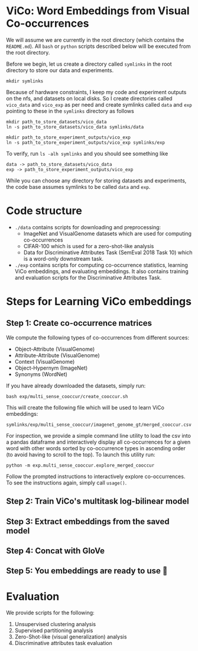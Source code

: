 # ViCo: Word Embeddings from Visual Co-occurrences

We will assume we are currently in the root directory (which contains the `README.md`). All `bash` or `python` scripts described below will be executed from the root directory.

Before we begin, let us create a directory called `symlinks` in the root directory to store our data and experiments. 
```
mkdir symlinks
```

Because of hardware constraints, I keep my code and experiment outputs on the nfs, and datasets on local disks. So I create directories called `vico_data` and `vico_exp` as per need and create symlinks called `data` and `exp` pointing to these in the `symlinks` directory as follows
```
mkdir path_to_store_datasets/vico_data
ln -s path_to_store_datasets/vico_data symlinks/data

mkdir path_to_store_experiment_outputs/vico_exp
ln -s path_to_store_experiment_outputs/vico_exp symlinks/exp
```

To verify, run `ls -alh symlinks` and you should see something like
```
data -> path_to_store_datasets/vico_data
exp -> path_to_store_experiment_outputs/vico_exp
```

While you can choose any directory for storing datasets and experiments, the code base assumes symlinks to be called `data` and `exp`.

# Code structure

* `./data` contains scripts for downloading and preprocessing:
    * ImageNet and VisualGenome datasets which are used for computing co-occurrences
    * CIFAR-100 which is used for a zero-shot-like analysis
    * Data for Discriminative Attributes Task (SemEval 2018 Task 10) which is a word-only downstream task. 
* `./exp` contains scripts for computing co-occurrence statistics, learning ViCo embeddings, and evaluating embeddings. It also contains training and evaluation scripts for the Discriminative Attributes Task.

# Steps for Learning ViCo embeddings

## Step 1: Create co-occurrence matrices

We compute the following types of co-occurrences from different sources:
* Object-Attribute (VisualGenome)
* Attribute-Attribute (VisualGenome)
* Context (VisualGenome)
* Object-Hypernym (ImageNet)
* Synonyms (WordNet)

If you have already downloaded the datasets, simply run:
```
bash exp/multi_sense_cooccur/create_cooccur.sh
```

This will create the following file which will be used to learn ViCo embeddings:
```
symlinks/exp/multi_sense_cooccur/imagenet_genome_gt/merged_cooccur.csv
```

For inspection, we provide a simple command line utility to load the csv into a pandas dataframe and interactively display all co-occurrences for a given word with other words sorted by co-occurrence types in ascending order (to avoid having to scroll to the top). To launch this utility run:
```
python -m exp.multi_sense_cooccur.explore_merged_cooccur
```
Follow the prompted instructions to interactively explore co-occurrences. To see the instructions again, simply call `usage()`.

## Step 2: Train ViCo's multitask log-bilinear model

## Step 3: Extract embeddings from the saved model

## Step 4: Concat with GloVe

## Step 5: You embeddings are ready to use :metal:

# Evaluation

We provide scripts for the following:
1. Unsupervised clustering analysis
2. Supervised partitioning analysis
3. Zero-Shot-like (visual generalization) analysis
4. Discriminative attributes task evaluation

